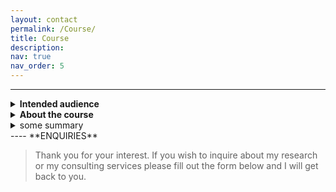 ```yaml
---
layout: contact
permalink: /Course/
title: Course
description: 
nav: true
nav_order: 5
---
```


----

<details>
<summary><b>Intended audience</b></summary>
	<pre style="background: #d6d2d2;color:#fff;
            padding:5px; font-size: 14px;">
this is a test 
- another test
- another test </pre>
</details>

<details>
  <summary><b>About the course</b></summary>
	<pre>
this is a test 
- another test
- another test 
	</pre>
</details>

<details>
<summary>some summary</summary>

A list
- Another list item
- <details><summary>some summary</summary>Lorem ipsum dolor sit amet, consectetur adipiscing elit. Nunc est tellus, convallis eget vulputate ut, eleifend vel mauris. Maecenas consequat aliquam tortor quis bibendum</details>
- Another list item

</details>
----
**ENQUIRIES**

> Thank you for your interest. If you wish to inquire about my research or my consulting services please fill out the form below and I will get back to you.
